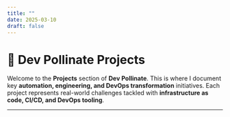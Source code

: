 ```yaml
---
title: ""
date: 2025-03-10
draft: false
---
```


# 🚀 Dev Pollinate Projects

Welcome to the **Projects** section of **Dev Pollinate**. This is where I document key **automation, engineering, and DevOps transformation** initiatives. Each project represents real-world challenges tackled with **infrastructure as code, CI/CD, and DevOps tooling**.

---
